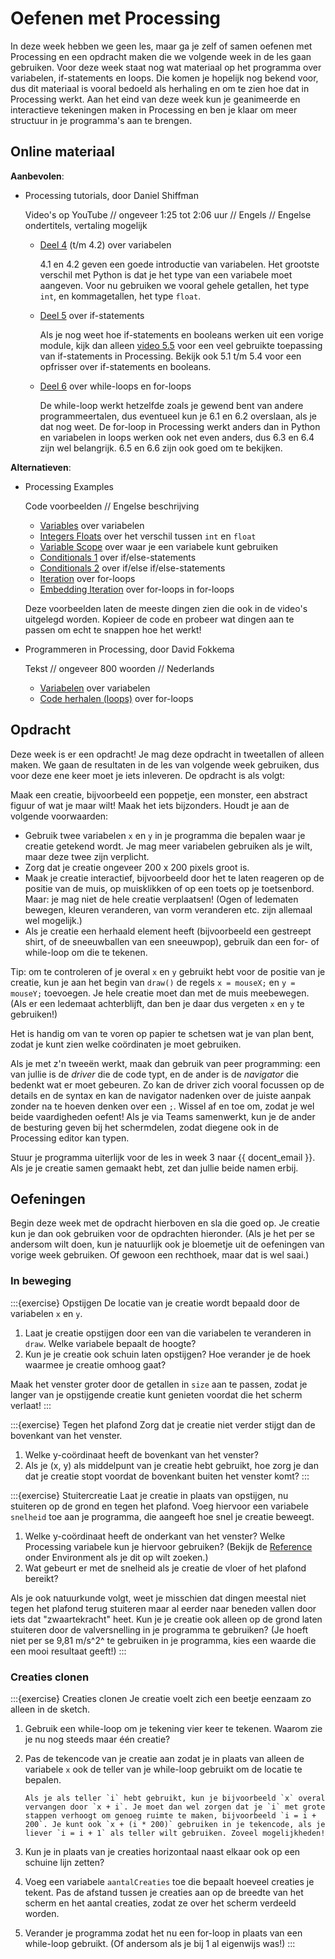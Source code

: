 # Oefenen met Processing

In deze week hebben we geen les, maar ga je zelf of samen oefenen met Processing en een opdracht maken die we volgende week in de les gaan gebruiken. Voor deze week staat nog wat materiaal op het programma over variabelen, if-statements en loops. Die komen je hopelijk nog bekend voor, dus dit materiaal is vooral bedoeld als herhaling en om te zien hoe dat in Processing werkt. Aan het eind van deze week kun je geanimeerde en interactieve tekeningen maken in Processing en ben je klaar om meer structuur in je programma's aan te brengen.

## Online materiaal

**Aanbevolen**:

- Processing tutorials, door Daniel Shiffman

  Video's op YouTube // ongeveer 1:25 tot 2:06 uur // Engels // Engelse ondertitels, vertaling mogelijk

  - [Deel 4](https://www.youtube.com/playlist?list=PLRqwX-V7Uu6aFNOgoIMSbSYOkKNTo89uf) (t/m 4.2) over variabelen

    4.1 en 4.2 geven een goede introductie van variabelen. Het grootste verschil met Python is dat je het type van een variabele moet aangeven. Voor nu gebruiken we vooral gehele getallen, het type `int`, en kommagetallen, het type `float`.

  - [Deel 5](https://www.youtube.com/playlist?list=PLRqwX-V7Uu6YqykuLs00261JCqnL_NNZ_) over if-statements

    Als je nog weet hoe if-statements en booleans werken uit een vorige module, kijk dan alleen [video 5.5](https://www.youtube.com/watch?v=YIKRXl3wH8Y&list=PLRqwX-V7Uu6YqykuLs00261JCqnL_NNZ_&index=5) voor een veel gebruikte toepassing van if-statements in Processing. Bekijk ook 5.1 t/m 5.4 voor een opfrisser over if-statements en booleans.

  - [Deel 6](https://www.youtube.com/playlist?list=PLRqwX-V7Uu6bm-3M4Wntd4yYZGKwiKfrQ) over while-loops en for-loops

    De while-loop werkt hetzelfde zoals je gewend bent van andere programmeertalen, dus eventueel kun je 6.1 en 6.2 overslaan, als je dat nog weet. De for-loop in Processing werkt anders dan in Python en variabelen in loops werken ook net even anders, dus 6.3 en 6.4 zijn wel belangrijk. 6.5 en 6.6 zijn ook goed om te bekijken.

**Alternatieven**:

- Processing Examples

  Code voorbeelden // Engelse beschrijving

  - [Variables](https://processing.org/examples/variables.html) over variabelen
  - [Integers Floats](https://processing.org/examples/integersfloats.html) over het verschil tussen `int` en `float`
  - [Variable Scope](https://processing.org/examples/variablescope.html) over waar je een variabele kunt gebruiken
  - [Conditionals 1](https://processing.org/examples/conditionals1.html) over if/else-statements
  - [Conditionals 2](https://processing.org/examples/conditionals2.html) over if/else if/else-statements
  - [Iteration](https://processing.org/examples/iteration.html) over for-loops
  - [Embedding Iteration](https://processing.org/examples/embeddediteration.html) over for-loops in for-loops

  Deze voorbeelden laten de meeste dingen zien die ook in de video's uitgelegd worden. Kopieer de code en probeer wat dingen aan te passen om echt te snappen hoe het werkt!

- Programmeren in Processing, door David Fokkema

  Tekst // ongeveer 800 woorden // Nederlands

  - [Variabelen](https://davidfokkema.github.io/project-programmeren/variabelen.html) over variabelen
  - [Code herhalen (loops)](https://davidfokkema.github.io/project-programmeren/loops.html) over for-loops

## Opdracht

Deze week is er een opdracht! Je mag deze opdracht in tweetallen of alleen maken. We gaan de resultaten in de les van volgende week gebruiken, dus voor deze ene keer moet je iets inleveren. De opdracht is als volgt:

Maak een creatie, bijvoorbeeld een poppetje, een monster, een abstract figuur of wat je maar wilt! Maak het iets bijzonders. Houdt je aan de volgende voorwaarden: 

- Gebruik twee variabelen `x` en `y` in je programma die bepalen waar je creatie getekend wordt. Je mag meer variabelen gebruiken als je wilt, maar deze twee zijn verplicht.
- Zorg dat je creatie ongeveer 200 x 200 pixels groot is.
- Maak je creatie interactief, bijvoorbeeld door het te laten reageren op de positie van de muis, op muisklikken of op een toets op je toetsenbord. Maar: je mag niet de hele creatie verplaatsen! (Ogen of ledematen bewegen, kleuren veranderen, van vorm veranderen etc. zijn allemaal wel mogelijk.)
- Als je creatie een herhaald element heeft (bijvoorbeeld een gestreept shirt, of de sneeuwballen van een sneeuwpop), gebruik dan een for- of while-loop om die te tekenen.

Tip: om te controleren of je overal `x` en `y` gebruikt hebt voor de positie van je creatie, kun je aan het begin van `draw()` de regels `x = mouseX;` en `y = mouseY;` toevoegen. Je hele creatie moet dan met de muis meebewegen. (Als er een ledemaat achterblijft, dan ben je daar dus vergeten `x` en `y` te gebruiken!)

Het is handig om van te voren op papier te schetsen wat je van plan bent, zodat je kunt zien welke coördinaten je moet gebruiken. 

Als je met z'n tweeën werkt, maak dan gebruik van peer programming: een van jullie is de *driver* die de code typt, en de ander is de *navigator* die bedenkt wat er moet gebeuren. Zo kan de driver zich vooral focussen op de details en de syntax en kan de navigator nadenken over de juiste aanpak zonder na te hoeven denken over een `;`. Wissel af en toe om, zodat je wel beide vaardigheden oefent! Als je via Teams samenwerkt, kun je de ander de besturing geven bij het schermdelen, zodat diegene ook in de Processing editor kan typen.

Stuur je programma uiterlijk voor de les in week 3 naar {{ docent_email }}. Als je je creatie samen gemaakt hebt, zet dan jullie beide namen erbij.

## Oefeningen

Begin deze week met de opdracht hierboven en sla die goed op. Je creatie kun je dan ook gebruiken voor de opdrachten hieronder. (Als je het per se andersom wilt doen, kun je natuurlijk ook je bloemetje uit de oefeningen van vorige week gebruiken. Of gewoon een rechthoek, maar dat is wel saai.)

### In beweging

:::{exercise} Opstijgen
De locatie van je creatie wordt bepaald door de variabelen `x` en `y`. 

1. Laat je creatie opstijgen door een van die variabelen te veranderen in `draw`. Welke variabele bepaalt de hoogte?
2. Kun je je creatie ook schuin laten opstijgen? Hoe verander je de hoek waarmee je creatie omhoog gaat?

Maak het venster groter door de getallen in `size` aan te passen, zodat je langer van je opstijgende creatie kunt genieten voordat die het scherm verlaat!
:::

:::{exercise} Tegen het plafond
Zorg dat je creatie niet verder stijgt dan de bovenkant van het venster.

1. Welke y-coördinaat heeft de bovenkant van het venster?
2. Als je (x, y) als middelpunt van je creatie hebt gebruikt, hoe zorg je dan dat je creatie stopt voordat de bovenkant buiten het venster komt?
:::

:::{exercise} Stuitercreatie
Laat je creatie in plaats van opstijgen, nu stuiteren op de grond en tegen het plafond. Voeg hiervoor een variabele `snelheid` toe aan je programma, die aangeeft hoe snel je creatie beweegt.

1. Welke y-coördinaat heeft de onderkant van het venster? Welke Processing variabele kun je hiervoor gebruiken? (Bekijk de [Reference](https://processing.org/reference/#environment) onder Environment als je dit op wilt zoeken.)
2. Wat gebeurt er met de snelheid als je creatie de vloer of het plafond bereikt?

Als je ook natuurkunde volgt, weet je misschien dat dingen meestal niet tegen het plafond terug stuiteren maar al eerder naar beneden vallen door iets dat "zwaartekracht" heet. Kun je je creatie ook alleen op de grond laten stuiteren door de valversnelling in je programma te gebruiken? (Je hoeft niet per se 9,81 m/s^2^ te gebruiken in je programma, kies een waarde die een mooi resultaat geeft!)
:::

### Creaties clonen

:::{exercise} Creaties clonen
Je creatie voelt zich een beetje eenzaam zo alleen in de sketch. 

1. Gebruik een while-loop om je tekening vier keer te tekenen. Waarom zie je nu nog steeds maar één creatie?

2. Pas de tekencode van je creatie aan zodat je in plaats van alleen de variabele `x`  ook de teller van je while-loop gebruikt om de locatie te bepalen.

   ```{toggle}
   Als je als teller `i` hebt gebruikt, kun je bijvoorbeeld `x` overal vervangen door `x + i`. Je moet dan wel zorgen dat je `i` met grote stappen verhoogt om genoeg ruimte te maken, bijvoorbeeld `i = i + 200`. Je kunt ook `x + (i * 200)` gebruiken in je tekencode, als je liever `i = i + 1` als teller wilt gebruiken. Zoveel mogelijkheden!
   ```

3. Kun je in plaats van je creaties horizontaal naast elkaar ook op een schuine lijn zetten?

4. Voeg een variabele `aantalCreaties` toe die bepaalt hoeveel creaties je tekent. Pas de afstand tussen je creaties aan op de breedte van het scherm en het aantal creaties, zodat ze over het scherm verdeeld worden.

5. Verander je programma zodat het nu een for-loop in plaats van een while-loop gebruikt. (Of andersom als je bij 1 al eigenwijs was!)
:::
